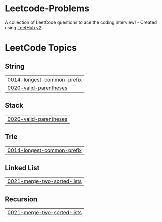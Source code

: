 # Leetcode-Problems
A collection of LeetCode questions to ace the coding interview! - Created using [LeetHub v2](https://github.com/arunbhardwaj/LeetHub-2.0)

<!---LeetCode Topics Start-->
# LeetCode Topics
## String
|  |
| ------- |
| [0014-longest-common-prefix](https://github.com/AladdinOmar61/Leetcode-Problems/tree/master/0014-longest-common-prefix) |
| [0020-valid-parentheses](https://github.com/AladdinOmar61/Leetcode-Problems/tree/master/0020-valid-parentheses) |
## Stack
|  |
| ------- |
| [0020-valid-parentheses](https://github.com/AladdinOmar61/Leetcode-Problems/tree/master/0020-valid-parentheses) |
## Trie
|  |
| ------- |
| [0014-longest-common-prefix](https://github.com/AladdinOmar61/Leetcode-Problems/tree/master/0014-longest-common-prefix) |
## Linked List
|  |
| ------- |
| [0021-merge-two-sorted-lists](https://github.com/AladdinOmar61/Leetcode-Problems/tree/master/0021-merge-two-sorted-lists) |
## Recursion
|  |
| ------- |
| [0021-merge-two-sorted-lists](https://github.com/AladdinOmar61/Leetcode-Problems/tree/master/0021-merge-two-sorted-lists) |
<!---LeetCode Topics End-->